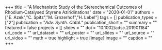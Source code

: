 +++
title = "A Mechanistic Study of the Stereochemical Outcomes of Rhodium‐Catalysed Styrene Aziridinations"
date = "2020-01-01"
authors = ["E. Azek","C. Spitz","M. Ernzerhof","H. Lebel"]
tags = []
publication_types = ["2"]
publication = "_Adv. Synth. Catal._"
publication_short = ""
summary = ""
featured = false
projects = []
slides = ""
doi = "10.1002/adsc.201901184"
url_code = ""
url_dataset = ""
url_poster = ""
url_slides = ""
url_source = ""
url_video = ""
math = true
highlight = true
[image]
image = ""
caption = ""
+++

